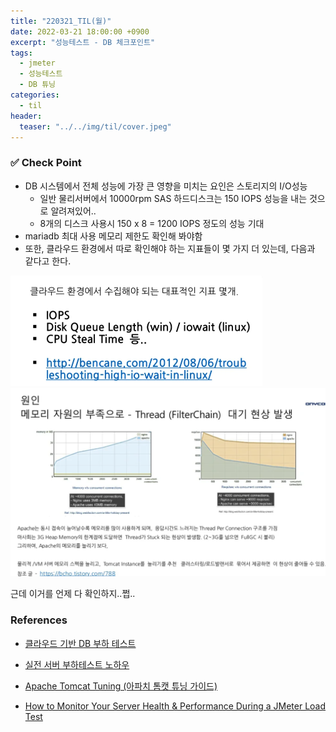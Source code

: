 ```yaml
---
title: "220321_TIL(월)"
date: 2022-03-21 18:00:00 +0900
excerpt: "성능테스트 - DB 체크포인트"
tags:
  - jmeter
  - 성능테스트
  - DB 튜닝
categories:
  - til
header:
  teaser: "../../img/til/cover.jpeg"
---
```




### ✅ Check Point

- DB 시스템에서 전체 성능에 가장 큰 영향을 미치는 요인은 스토리지의 I/O성능
  - 일반 물리서버에서 10000rpm SAS 하드디스크는 150 IOPS 성능을 내는 것으로 알려져있어..
  - 8개의 디스크 사용시 150 x 8 = 1200 IOPS 정도의 성능 기대
- mariadb 최대 사용 메모리 제한도 확인해 봐야함
- 또한, 클라우드 환경에서 따로 확인해야 하는 지표들이 몇 가지 더 있는데, 다음과 같다고 한다.



<img src="../../img/image-20220321142406991.png" alt="image-20220321142406991" style="zoom:50%;" />


<br/>



<img src="../../img/image-20220321142811170.png" alt="image-20220321142811170" style="zoom:50%;" />



근데 이거를 언제 다 확인하지..쩝..
<br/>



### References

- [클라우드 기반 DB 부하 테스트](https://tech.com2us.com/blog/3552)

- [실전 서버 부하테스트 노하우](https://www.slideshare.net/arload/bestcon-load-test)

- [Apache Tomcat Tuning (아파치 톰캣 튜닝 가이드)](https://bcho.tistory.com/788)

- [How to Monitor Your Server Health & Performance During a JMeter Load Test](https://www.blazemeter.com/blog/how-monitor-your-server-health-performance-during-jmeter-load-test)

 
